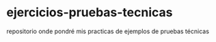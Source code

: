 # ejercicios-pruebas-tecnicas
repositorio onde pondré mis practicas de ejemplos de pruebas técnicas
